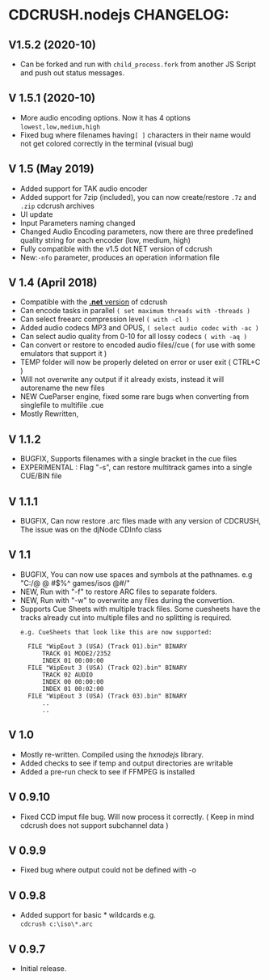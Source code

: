 

CDCRUSH.nodejs CHANGELOG:
=========================

## V1.5.2 (2020-10)

- Can be forked and run with `child_process.fork` from another JS Script and push out status messages.

## V 1.5.1 (2020-10)

- More audio encoding options. Now it has 4 options `lowest,low,medium,high`
- Fixed bug where filenames having`[ ]` characters in their name would not get colored correctly in the terminal (visual bug)

## V 1.5 (May 2019)
- Added support for TAK audio encoder
- Added support for 7zip (included), you can now create/restore `.7z` and `.zip` cdcrush archives
- UI update
- Input Parameters naming changed
- Changed Audio Encoding parameters, now there are three predefined quality string for each encoder (low, medium, high)
- Fully compatible with the v1.5 dot NET version of cdcrush
- New:`-nfo` parameter, produces an operation information file


## V 1.4 (April 2018)

- Compatible with the [**.net** version](https://github.com/john32b/cdcrush.net) of cdcrush
- Can encode tasks in parallel `( set maximum threads with -threads )`
- Can select freearc compression level `( with -cl )`
- Added audio codecs MP3 and OPUS, `( select audio codec with -ac )`
- Can select audio quality from 0-10 for all lossy codecs `( with -aq ) `
- Can convert or restore to encoded audio files//cue ( for use with some emulators that support it )
- TEMP folder will now be properly deleted on error or user exit ( CTRL+C )
- Will not overwrite any output if it already exists, instead it will autorename the new files
- NEW CueParser engine, fixed some rare bugs when converting from singlefile to multifile .cue
- Mostly Rewritten, 


## V 1.1.2

- BUGFIX, Supports filenames with a single bracket in the cue files
- EXPERIMENTAL : Flag "-s", can restore multitrack games into a single CUE/BIN file
	
## V 1.1.1

- BUGFIX, Can now restore .arc files made with any version of CDCRUSH,
		  The issue was on the djNode CDInfo class

## V 1.1 

- BUGFIX, You can now use spaces and symbols at the pathnames. e.g "C:/@ @ #$%^ games/isos @#/"
- NEW, Run with "-f" to restore ARC files to separate folders.
- NEW, Run with "-w" to overwrite any files during the convertion.
- Supports Cue Sheets with multiple track files. Some cuesheets have the tracks 
  already cut into multiple files and no splitting is required.
  ```text
  e.g. CueSheets that look like this are now supported:
	  
	FILE "WipEout 3 (USA) (Track 01).bin" BINARY
		TRACK 01 MODE2/2352
		INDEX 01 00:00:00
	FILE "WipEout 3 (USA) (Track 02).bin" BINARY
		TRACK 02 AUDIO
		INDEX 00 00:00:00
		INDEX 01 00:02:00
	FILE "WipEout 3 (USA) (Track 03).bin" BINARY
		..
		..
  ```


## V 1.0
- Mostly re-written. Compiled using the _hxnodejs_ library.
- Added checks to see if temp and output directories are writable
- Added a pre-run check to see if FFMPEG is installed

## V 0.9.10
- Fixed CCD imput file bug. Will now process it correctly. ( Keep in mind cdcrush does not support subchannel data )

## V 0.9.9
- Fixed bug where output could not be defined with -o    

## V 0.9.8
- Added support for basic \* wildcards
	e.g.  
	`cdcrush c:\iso\*.arc`  

## V 0.9.7 
- Initial release.
